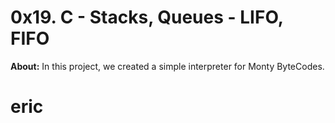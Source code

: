 # 0x19. C - Stacks, Queues - LIFO, FIFO
**About:** In this project, we created a simple interpreter for Monty ByteCodes.
# eric
